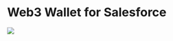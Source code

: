 # Web3 Wallet for Salesforce

![](https://github.com/MuKnSys/web3-wallet-for-salesforce/blob/main/documentation-and-images/Web3-wallet-for-Salesforce.png)
